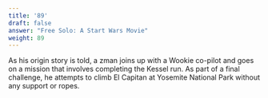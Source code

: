 ```yaml
---
title: '89'
draft: false
answer: "Free Solo: A Start Wars Movie"
weight: 89
---
```

As his origin story is told, a zman joins up with a Wookie co-pilot and goes on a mission that involves completing the Kessel run. As part of a final challenge, he attempts to climb El Capitan at Yosemite National Park without any support or ropes.